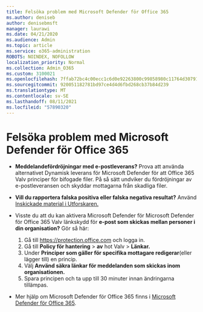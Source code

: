```yaml
---
title: Felsöka problem med Microsoft Defender för Office 365
ms.author: deniseb
author: denisebmsft
manager: laurawi
ms.date: 04/21/2020
ms.audience: Admin
ms.topic: article
ms.service: o365-administration
ROBOTS: NOINDEX, NOFOLLOW
localization_priority: Normal
ms.collection: Admin_O365
ms.custom: 3100021
ms.openlocfilehash: 7ffab72bc4c00ecc1c6d0e92263800c99858980c11764d307914635370306087
ms.sourcegitcommit: 920051182781bd97ce4d4d6fbd268cb37b84d239
ms.translationtype: MT
ms.contentlocale: sv-SE
ms.lasthandoff: 08/11/2021
ms.locfileid: "57890320"
---
```

# <a name="troubleshoot-issues-with-microsoft-defender-for-office-365"></a>Felsöka problem med Microsoft Defender för Office 365

- **Meddelandefördröjningar med e-postleverans?** Prova att använda alternativet Dynamisk leverans för Microsoft Defender för att Office 365 Valv principer för bifogade filer. På så sätt undviker du fördröjningar av e-postleveransen och skyddar mottagarna från skadliga filer.
- **Vill du rapportera falska positiva eller falska negativa resultat?** Använd [Inskickade material i Utforskaren.](https://protection.office.com/reportsubmission)
- Visste du att du kan aktivera Microsoft Defender för Microsoft Defender för Office 365 Valv länkskydd för **e-post som skickas mellan personer i din organisation?** Gör så här:
    1. Gå till https://protection.office.com och logga in.
    2. Gå till **Policy för hantering**  >  **av** hot Valv  >  **Länkar.**
    3. Under **Principer som gäller för specifika mottagare redigerar**(eller lägger till) en princip.
    4. Välj **Använd säkra länkar för meddelanden som skickas inom organisationen.**
    5. Spara principen och ta upp till 30 minuter innan ändringarna tillämpas.

- Mer hjälp om Microsoft Defender för Office 365 finns i [Microsoft Defender för Office 365](https://docs.microsoft.com/microsoft-365/security/office-365-security/office-365-atp).